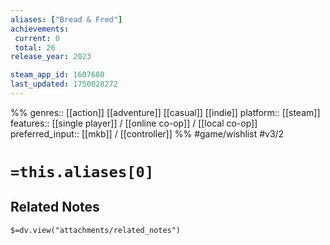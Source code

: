 ```yaml
---
aliases: ["Bread & Fred"]
achievements:
 current: 0
 total: 26
release_year: 2023

steam_app_id: 1607680
last_updated: 1750028272
---
```

%%
genres:: [[action]] [[adventure]] [[casual]] [[indie]]
platform:: [[steam]]
features:: [[single player]] / [[online co-op]] / [[local co-op]]
preferred_input:: [[mkb]] / [[controller]]
%%
#game/wishlist
#v3/2

# `=this.aliases[0]`
## Related Notes
`$=dv.view("attachments/related_notes")`